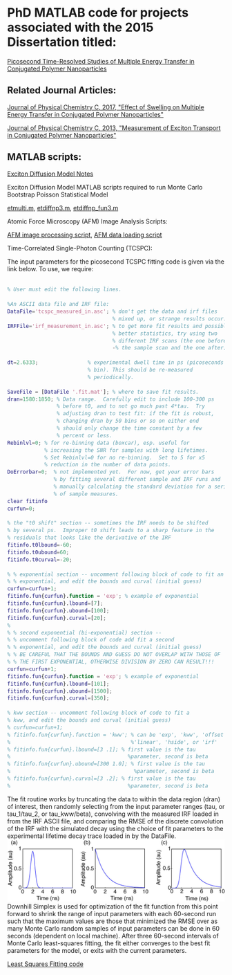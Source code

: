 # PhD MATLAB code for projects associated with the 2015 Dissertation titled:

[Picosecond Time-Resolved Studies of Multiple Energy Transfer in Conjugated Polymer Nanoparticles](https://core.ac.uk/download/268651601.pdf)

## Related Journal Articles:

[Journal of Physical Chemistry C, 2017, "Effect of Swelling on Multiple Energy Transfer in Conjugated Polymer Nanoparticles"](https://pubs.acs.org/doi/10.1021/acs.jpcc.7b00892)

[Journal of Physical Chemistry C, 2013, "Measurement of Exciton Transport in Conjugated Polymer Nanoparticles"](https://pubs.acs.org/doi/10.1021/jp407065h)

## MATLAB scripts:

[Exciton Diffusion Model Notes](https://github.com/lcgroff2/matlab/blob/master/etdiffnpv3/diffmodel-notes.pdf)

Exciton Diffusion Model MATLAB scripts required to run Monte Carlo Bootstrap Poisson Statistical Model

[etmulti.m](https://github.com/lcgroff2/matlab/blob/master/etdiffnpv3/etmulti.m), [etdiffnp3.m](https://github.com/lcgroff2/matlab/blob/master/etdiffnpv3/etdiffnp3.m), [etdiffnp_fun3.m](https://github.com/lcgroff2/matlab/blob/master/etdiffnpv3/etdiffnp_fun3.m)

Atomic Force Microscopy (AFM) Image Analysis Scripts:

[AFM image processing script](https://github.com/lcgroff2/matlab/blob/master/afmpick.m), [AFM data loading script](https://github.com/lcgroff2/matlab/blob/master/loadafm.m)

Time-Correlated Single-Photon Counting (TCSPC):

The input parameters for the picosecond TCSPC fitting code is given via the link below. To use, we require:
```matlab

% User must edit the following lines.

%An ASCII data file and IRF file:
DataFile='tcspc_measured_in.asc'; % don't get the data and irf files
                                  % mixed up, or strange results occur.
IRFFile='irf_measurement_in.asc'; % to get more fit results and possibly
                                  % better statistics, try using two
                                  % different IRF scans (the one before
                                  -% the sample scan and the one after)

dt=2.6333;                % experimental dwell time in ps (picoseconds per
                          % bin). This should be re-measured
                          % periodically.

SaveFile = [DataFile '.fit.mat']; % where to save fit results.
dran=1580:1850; % Data range.  Carefully edit to include 100-300 ps
                % before t0, and to not go much past 4*tau.  Try
                % adjusting dran to test fit: if the fit is robust,
                % changing dran by 50 bins or so on either end
                % should only change the time constant by a few 
                % percent or less.
Rebinlvl=0; % for re-binning data (boxcar), esp. useful for
            % increasing the SNR for samples with long lifetimes.
            % Set Rebinlvl=0 for no re-binning.  Set to 5 for x5
            % reduction in the number of data points.
DoErrorbar=0;  % not implemented yet.  For now, get your error bars
               % by fitting several different sample and IRF runs and
               % manually calculating the standard deviation for a series
               % of sample measures.
clear fitinfo
curfun=0;

% the "t0 shift" section -- sometimes the IRF needs to be shifted
% by several ps.  Improper t0 shift leads to a sharp feature in the
% residuals that looks like the derivative of the IRF
fitinfo.t0lbound=-60;
fitinfo.t0ubound=60;
fitinfo.t0curval=-20;

% % exponential section -- uncomment following block of code to fit an
% % exponential, and edit the bounds and curval (initial guess)
curfun=curfun+1;
fitinfo.fun{curfun}.function = 'exp'; % example of exponential
fitinfo.fun{curfun}.lbound=[7];
fitinfo.fun{curfun}.ubound=[100];
fitinfo.fun{curfun}.curval=[20];
% 
% % second exponential (bi-exponential) section -- 
% % uncomment following block of code add fit a second
% % exponential, and edit the bounds and curval (initial guess)
% % BE CAREFUL THAT THE BOUNDS AND GUESS DO NOT OVERLAP WITH THOSE OF
% % THE FIRST EXPONENTIAL, OTHERWISE DIVISION BY ZERO CAN RESULT!!!
curfun=curfun+1;
fitinfo.fun{curfun}.function = 'exp'; % example of exponential
fitinfo.fun{curfun}.lbound=[101];
fitinfo.fun{curfun}.ubound=[1500];
fitinfo.fun{curfun}.curval=[350];

% kww section -- uncomment following block of code to fit a
% kww, and edit the bounds and curval (initial guess)
% curfun=curfun+1;
% fitinfo.fun{curfun}.function = 'kww'; % can be 'exp', 'kww', 'offset',
%                                       %'linear', 'hside', or 'irf'
% fitinfo.fun{curfun}.lbound=[3 .1]; % first value is the tau
%                                      %parameter, second is beta
% fitinfo.fun{curfun}.ubound=[300 1.0]; % first value is the tau
%                                        %parameter, second is beta
% fitinfo.fun{curfun}.curval=[3 .2]; % first value is the tau
%                                      %parameter, second is beta
```

The fit routine works by truncating the data to within the data region (dran) of interest, then randomly selecting from the input parameter ranges (tau, or tau_1/tau_2, or tau_kww/beta), convolving with the measured IRF loaded in from the IRF ASCII file, and comparing the RMSE of the discrete convolution of the IRF with the simulated decay using the choice of fit parameters to the experimental lifetime decay trace loaded in by the DataFile. 
![](https://github.com/lcgroff2/Research-Backup/blob/master/Clemson/Dissertation/Figures/Discrete%20Convolution.jpg)
Downhill Simplex is used for optimization of the fit function from this point forward to shrink the range of input parameters with each 60-second run such that the maximum values are those that minimized the RMSE over as many Monte Carlo random samples of input parameters can be done in 60 seconds (dependent on local machine). After three 60-second intervals of Monte Carlo least-squares fitting, the fit either converges to the best fit parameters for the model, or exits with the current parameters.

[Least Squares Fitting code](https://github.com/lcgroff2/matlab/tree/master/picofit)

